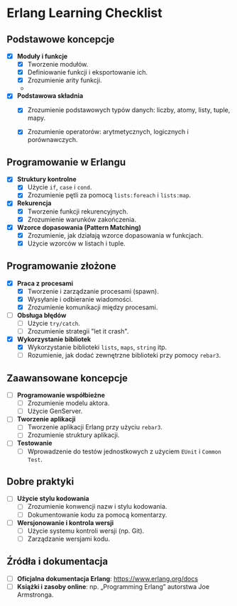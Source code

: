 # Erlang Learning Checklist

## Podstawowe koncepcje


- [x] **Moduły i funkcje**
    - [x] Tworzenie modułów.
    - [x] Definiowanie funkcji i eksportowanie ich.
    - [x] Zrozumienie arity funkcji.
    - 
- [x] **Podstawowa składnia**
    - [x] Zrozumienie podstawowych typów danych: liczby, atomy, listy, tuple, mapy.
    - [x] Zrozumienie operatorów: arytmetycznych, logicznych i porównawczych.


## Programowanie w Erlangu

- [x] **Struktury kontrolne**
    - [x] Użycie `if`, `case` i `cond`.
    - [x] Zrozumienie pętli za pomocą `lists:foreach` i `lists:map`.

- [x] **Rekurencja**
    - [x] Tworzenie funkcji rekurencyjnych.
    - [x] Zrozumienie warunków zakończenia.

- [x] **Wzorce dopasowania (Pattern Matching)**
    - [x] Zrozumienie, jak działają wzorce dopasowania w funkcjach.
    - [x] Użycie wzorców w listach i tuple.

## Programowanie złożone

- [x] **Praca z procesami**
    - [x] Tworzenie i zarządzanie procesami (spawn).
    - [x] Wysyłanie i odbieranie wiadomości.
    - [x] Zrozumienie komunikacji między procesami.

- [ ] **Obsługa błędów**
    - [ ] Użycie `try/catch`.
    - [ ] Zrozumienie strategii "let it crash".

- [x] **Wykorzystanie bibliotek**
    - [x] Wykorzystanie biblioteki `lists`, `maps`, `string` itp.
    - [ ] Rozumienie, jak dodać zewnętrzne biblioteki przy pomocy `rebar3`.

## Zaawansowane koncepcje

- [ ] **Programowanie współbieżne**
    - [ ] Zrozumienie modelu aktora.
    - [ ] Użycie GenServer.

- [ ] **Tworzenie aplikacji**
    - [ ] Tworzenie aplikacji Erlang przy użyciu `rebar3`.
    - [ ] Zrozumienie struktury aplikacji.

- [ ] **Testowanie**
    - [ ] Wprowadzenie do testów jednostkowych z użyciem `EUnit` i `Common Test`.

## Dobre praktyki

- [ ] **Użycie stylu kodowania**
    - [ ] Zrozumienie konwencji nazw i stylu kodowania.
    - [ ] Dokumentowanie kodu za pomocą komentarzy.

- [ ] **Wersjonowanie i kontrola wersji**
    - [ ] Użycie systemu kontroli wersji (np. Git).
    - [ ] Zarządzanie wersjami kodu.

## Źródła i dokumentacja

- [ ] **Oficjalna dokumentacja Erlang**: https://www.erlang.org/docs
- [ ] **Książki i zasoby online**: np. „Programming Erlang” autorstwa Joe Armstronga.